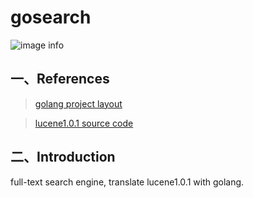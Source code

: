 # gosearch

![image info](https://github.com/Kua-Fu/gsearch/blob/main/docs/image/poetry.png)

## 一、References

>[golang project layout](https://github.com/golang-standards/project-layout)

>[lucene1.0.1 source code](https://github.com/apache/lucene-solr/tree/releases/lucene/1.0.1)

## 二、Introduction

full-text search engine, translate lucene1.0.1 with golang.




